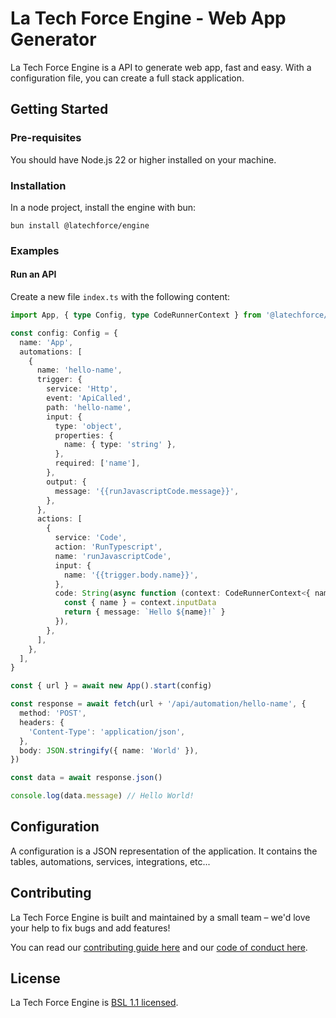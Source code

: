 # La Tech Force Engine - Web App Generator

La Tech Force Engine is a API to generate web app, fast and easy. With a configuration file, you can create a full stack application.

## Getting Started

### Pre-requisites

You should have Node.js 22 or higher installed on your machine.

### Installation

In a node project, install the engine with bun:

```
bun install @latechforce/engine
```

### Examples

#### Run an API

Create a new file `index.ts` with the following content:

```ts
import App, { type Config, type CodeRunnerContext } from '@latechforce/engine'

const config: Config = {
  name: 'App',
  automations: [
    {
      name: 'hello-name',
      trigger: {
        service: 'Http',
        event: 'ApiCalled',
        path: 'hello-name',
        input: {
          type: 'object',
          properties: {
            name: { type: 'string' },
          },
          required: ['name'],
        },
        output: {
          message: '{{runJavascriptCode.message}}',
        },
      },
      actions: [
        {
          service: 'Code',
          action: 'RunTypescript',
          name: 'runJavascriptCode',
          input: {
            name: '{{trigger.body.name}}',
          },
          code: String(async function (context: CodeRunnerContext<{ name: string }>) {
            const { name } = context.inputData
            return { message: `Hello ${name}!` }
          }),
        },
      ],
    },
  ],
}

const { url } = await new App().start(config)

const response = await fetch(url + '/api/automation/hello-name', {
  method: 'POST',
  headers: {
    'Content-Type': 'application/json',
  },
  body: JSON.stringify({ name: 'World' }),
})

const data = await response.json()

console.log(data.message) // Hello World!
```

## Configuration

A configuration is a JSON representation of the application. It contains the tables, automations, services, integrations, etc...

## Contributing

La Tech Force Engine is built and maintained by a small team – we'd love your help to fix bugs and add features!

You can read our [contributing guide here](https://github.com/latechforce/engine/blob/main/docs/CONTRIBUTING.md) and our [code of conduct here](https://github.com/latechforce/engine/blob/main/docs/CODE_OF_CONDUCT.md).

## License

La Tech Force Engine is [BSL 1.1 licensed](https://github.com/latechforce/engine/blob/main/LICENSE).
